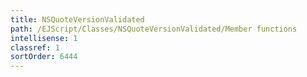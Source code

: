 ```yaml
---
title: NSQuoteVersionValidated
path: /EJScript/Classes/NSQuoteVersionValidated/Member functions
intellisense: 1
classref: 1
sortOrder: 6444
---
```





